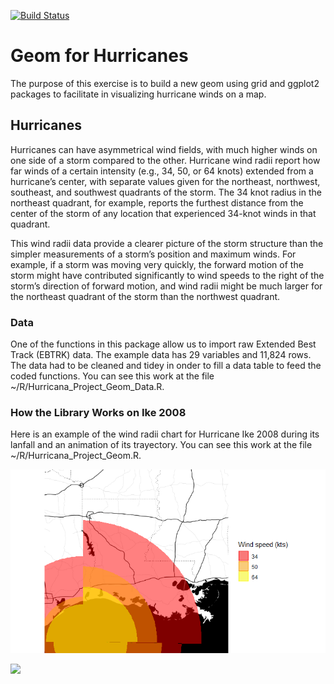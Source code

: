 <!-- badges: start -->

[![Build Status](https://travis-ci.com/egarx/GeomHurricane.svg?branch=main)](https://travis-ci.com/egarx/GeomHurricane)

<!-- badges: end -->


# Geom for Hurricanes

The purpose of this exercise is to build a new geom using grid and
ggplot2 packages to facilitate in visualizing hurricane winds on a
map.

## Hurricanes

Hurricanes can have asymmetrical wind fields, with much higher winds on
one side of a storm compared to the other. Hurricane wind radii report
how far winds of a certain intensity (e.g., 34, 50, or 64 knots)
extended from a hurricane’s center, with separate values given for the
northeast, northwest, southeast, and southwest quadrants of the storm.
The 34 knot radius in the northeast quadrant, for example, reports the
furthest distance from the center of the storm of any location that
experienced 34-knot winds in that quadrant.

This wind radii data provide a clearer picture of the storm structure
than the simpler measurements of a storm’s position and maximum winds.
For example, if a storm was moving very quickly, the forward motion of
the storm might have contributed significantly to wind speeds to the
right of the storm’s direction of forward motion, and wind radii might
be much larger for the northeast quadrant of the storm than the
northwest quadrant.

### Data

One of the functions in this package allow us to import raw Extended
Best Track (EBTRK) data. The example data has 29 variables and 11,824 rows. 
The data had to be cleaned and tidey in onder to fill a data table to feed 
the coded functions. You can see this work at the 
file ~/R/Hurricana_Project_Geom_Data.R.

### How the Library Works on Ike 2008

Here is an example of the wind radii chart for Hurricane Ike 2008 during its lanfall and
an animation of its trayectory. You can see this work at the 
file ~/R/Hurricana_Project_Geom.R.

![](Figures/Ike_example.png)<!-- -->




![](Figures/Ike_example.gif)<!-- -->
